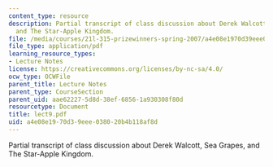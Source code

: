 ```yaml
---
content_type: resource
description: Partial transcript of class discussion about Derek Walcott, Sea Grapes,
  and The Star-Apple Kingdom.
file: /media/courses/21l-315-prizewinners-spring-2007/a4e08e1970d39eee038020b4b118af8d_lect9.pdf
file_type: application/pdf
learning_resource_types:
- Lecture Notes
license: https://creativecommons.org/licenses/by-nc-sa/4.0/
ocw_type: OCWFile
parent_title: Lecture Notes
parent_type: CourseSection
parent_uid: aae62227-5d8d-38ef-6856-1a930308f80d
resourcetype: Document
title: lect9.pdf
uid: a4e08e19-70d3-9eee-0380-20b4b118af8d
---
```

Partial transcript of class discussion about Derek Walcott, Sea Grapes, and The Star-Apple Kingdom.